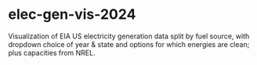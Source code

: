 # elec-gen-vis-2024
Visualization of EIA US electricity generation data split by fuel source, with dropdown choice of year &amp; state and options for which energies are clean; plus capacities from NREL.
